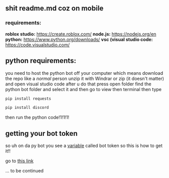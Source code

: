 ## shit readme.md coz on mobile

### requirements:
**roblox studio:** https://create.roblox.com/
**node.js:** https://nodejs.org/en
**python:** https://www.python.org/downloads/
**vsc (visual studio code:** https://code.visualstudio.com/

## python requirements:
you need to host the python bot off your computer which means download the repo like a *normal* person unzip it with Windrar or zip (it doesn't matter) and open visual studio code after u do that press open folder find the python bot folder and select it and then go to view then terminal then type

```py
pip install requests
```

```py
pip install discord 
```

then run the python code!1!1!1! 

## getting your bot token
so uh on da py bot you see a [variable](https://www.futurelearn.com/info/courses/introduction-to-programming-with-python-fourth-rev-/0/steps/264867#:~:text=A%20variable%20is%20a%20placeholder,data%20is%20stored%20in%20memory.) called bot token so this is how to get it!!

go to [this link](https://discord.com/developers/applications)


... to be continued 
